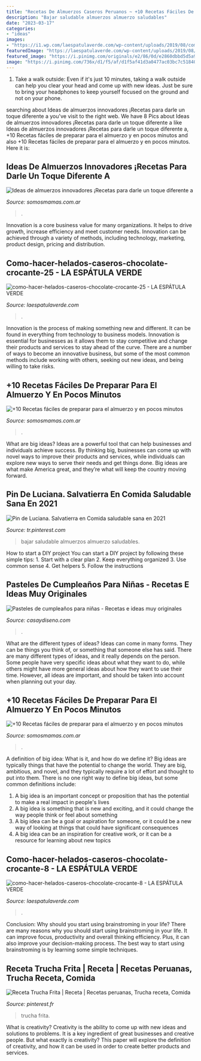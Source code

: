 ```yaml
---
title: "Recetas De Almuerzos Caseros Peruanos ~ +10 Recetas Fáciles De Preparar Para El Almuerzo Y En Pocos Minutos"
description: "Bajar saludable almuerzos almuerzo saludables"
date: "2023-03-17"
categories:
- "ideas"
images:
- "https://i1.wp.com/laespatulaverde.com/wp-content/uploads/2019/08/como-hacer-helados-caseros-chocolate-crocante-25.jpeg?ssl=1"
featuredImage: "https://laespatulaverde.com/wp-content/uploads/2019/08/como-hacer-helados-caseros-chocolate-crocante-8-768x1024.jpeg"
featured_image: "https://i.pinimg.com/originals/e2/86/0d/e2860dbbd5d5a938edbfb19e4cd7ba5e.jpg"
image: "https://i.pinimg.com/736x/d1/f5/af/d1f5af41d3a0477ac03bc7c51840f3e4.jpg"
---
```



1. Take a walk outside: Even if it's just 10 minutes, taking a walk outside can help you clear your head and come up with new ideas. Just be sure to bring your headphones to keep yourself focused on the ground and not on your phone.

	

		
searching about Ideas de almuerzos innovadores ¡Recetas para darle un toque diferente a you've visit to the right web. We have 8 Pics about Ideas de almuerzos innovadores ¡Recetas para darle un toque diferente a like Ideas de almuerzos innovadores ¡Recetas para darle un toque diferente a, +10 Recetas fáciles de preparar para el almuerzo y en pocos minutos and also +10 Recetas fáciles de preparar para el almuerzo y en pocos minutos. Here it is:
		
    
## Ideas De Almuerzos Innovadores ¡Recetas Para Darle Un Toque Diferente A

<img loading=lazy src="https://www.somosmamas.com.ar/wp-content/uploads/2020/09/ideas-de-almuerzo-ensalada-china.jpg" onerror="this.onerror=null;this.src='https://tse3.mm.bing.net/th?id=OIP.ZtFuC87NPGJZAzH5UtTDuwHaKo&amp;pid=15.1';" alt="Ideas de almuerzos innovadores ¡Recetas para darle un toque diferente a">

_Source: somosmamas.com.ar_

>. 

	

Innovation is a core business value for many organizations. It helps to drive growth, increase efficiency and meet customer needs. Innovation can be achieved through a variety of methods, including technology, marketing, product design, pricing and distribution.

    
## Como-hacer-helados-caseros-chocolate-crocante-25 - LA ESPÁTULA VERDE

<img loading=lazy src="https://i1.wp.com/laespatulaverde.com/wp-content/uploads/2019/08/como-hacer-helados-caseros-chocolate-crocante-25.jpeg?ssl=1" onerror="this.onerror=null;this.src='https://tse1.mm.bing.net/th?id=OIP.xfC-wPDb2rwA2zM5fC7I8QHaJ4&amp;pid=15.1';" alt="como-hacer-helados-caseros-chocolate-crocante-25 - LA ESPÁTULA VERDE">

_Source: laespatulaverde.com_

>. 

	

Innovation is the process of making something new and different. It can be found in everything from technology to business models. Innovation is essential for businesses as it allows them to stay competitive and change their products and services to stay ahead of the curve. There are a number of ways to become an innovative business, but some of the most common methods include working with others, seeking out new ideas, and being willing to take risks.

    
## +10 Recetas Fáciles De Preparar Para El Almuerzo Y En Pocos Minutos

<img loading=lazy src="https://www.somosmamas.com.ar/wp-content/uploads/2020/09/recetas-faciles-de-preparar-para-el-almuerzo-arroz.jpg" onerror="this.onerror=null;this.src='https://tse2.mm.bing.net/th?id=OIP.BztM5N88kEbXgGDVQk0DqgHaLG&amp;pid=15.1';" alt="+10 Recetas fáciles de preparar para el almuerzo y en pocos minutos">

_Source: somosmamas.com.ar_

>. 

	

What are big ideas?
Ideas are a powerful tool that can help businesses and individuals achieve success. By thinking big, businesses can come up with novel ways to improve their products and services, while individuals can explore new ways to serve their needs and get things done. Big ideas are what make America great, and they’re what will keep the country moving forward.

    
## Pin De Luciana. Salvatierra En Comida Saludable Sana En 2021

<img loading=lazy src="https://i.pinimg.com/originals/e2/86/0d/e2860dbbd5d5a938edbfb19e4cd7ba5e.jpg" onerror="this.onerror=null;this.src='https://tse3.mm.bing.net/th?id=OIP.EePLd0FMMPStc-rUDXp3AAHaEK&amp;pid=15.1';" alt="Pin de Luciana. Salvatierra en Comida saludable sana en 2021">

_Source: tr.pinterest.com_

>bajar saludable almuerzos almuerzo saludables. 

	

How to start a DIY project
You can start a DIY project by following these simple tips: 1. Start with a clear plan 2. Keep everything organized 3. Use common sense 4. Get helpers 5. Follow the instructions 
    
## Pasteles De Cumpleaños Para Niñas - Recetas E Ideas Muy Originales

<img loading=lazy src="https://casaydiseno.com/wp-content/uploads/2018/08/pasteles-de-cumpleanos-para-ninas-caramelos-colores.jpg" onerror="this.onerror=null;this.src='https://tse1.mm.bing.net/th?id=OIP.ue3JLCBUUM-B-Kwv9LKIagHaHa&amp;pid=15.1';" alt="Pasteles de cumpleaños para niñas - Recetas e ideas muy originales">

_Source: casaydiseno.com_

>. 

	

What are the different types of ideas?
Ideas can come in many forms. They can be things you think of, or something that someone else has said. There are many different types of ideas, and it really depends on the person. Some people have very specific ideas about what they want to do, while others might have more general ideas about how they want to use their time. However, all ideas are important, and should be taken into account when planning out your day.

    
## +10 Recetas Fáciles De Preparar Para El Almuerzo Y En Pocos Minutos

<img loading=lazy src="https://www.somosmamas.com.ar/wp-content/uploads/2020/09/Recetas-faciles-de-preparar-para-el-almuerzo-10.jpg" onerror="this.onerror=null;this.src='https://tse1.mm.bing.net/th?id=OIP.QK32RZ10tuKnX00pn8zooAHaHS&amp;pid=15.1';" alt="+10 Recetas fáciles de preparar para el almuerzo y en pocos minutos">

_Source: somosmamas.com.ar_

>. 

	

A definition of big idea: What is it, and how do we define it?
Big ideas are typically things that have the potential to change the world. They are big, ambitious, and novel, and they typically require a lot of effort and thought to put into them. There is no one right way to define big ideas, but some common definitions include: 
1. A big idea is an important concept or proposition that has the potential to make a real impact in people's lives
2. A big idea is something that is new and exciting, and it could change the way people think or feel about something
3. A big idea can be a goal or aspiration for someone, or it could be a new way of looking at things that could have significant consequences
4. A big idea can be an inspiration for creative work, or it can be a resource for learning about new topics

    
## Como-hacer-helados-caseros-chocolate-crocante-8 - LA ESPÁTULA VERDE

<img loading=lazy src="https://laespatulaverde.com/wp-content/uploads/2019/08/como-hacer-helados-caseros-chocolate-crocante-8-768x1024.jpeg" onerror="this.onerror=null;this.src='https://tse3.mm.bing.net/th?id=OIP.r0zESPafjKiWyR9TPW1f2gHaJ4&amp;pid=15.1';" alt="como-hacer-helados-caseros-chocolate-crocante-8 - LA ESPÁTULA VERDE">

_Source: laespatulaverde.com_

>. 

	

Conclusion: Why should you start using brainstroming in your life?
There are many reasons why you should start using brainstroming in your life. It can improve focus, productivity and overall thinking efficiency. Plus, it can also improve your decision-making process. The best way to start using brainstroming is by learning some simple techniques.

    
## Receta Trucha Frita | Receta | Recetas Peruanas, Trucha Receta, Comida

<img loading=lazy src="https://i.pinimg.com/736x/d1/f5/af/d1f5af41d3a0477ac03bc7c51840f3e4.jpg" onerror="this.onerror=null;this.src='https://tse1.mm.bing.net/th?id=OIP.z4KyFXQqgyZ4okgDNTCvuAHaGF&amp;pid=15.1';" alt="Receta Trucha Frita | Receta | Recetas peruanas, Trucha receta, Comida">

_Source: pinterest.fr_

>trucha frita. 

	

What is creativity?
Creativity is the ability to come up with new ideas and solutions to problems. It is a key ingredient of great businesses and creative people. But what exactly is creativity? This paper will explore the definition of creativity, and how it can be used in order to create better products and services.


